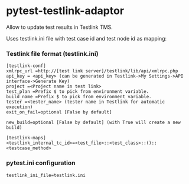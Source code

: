 pytest-testlink-adaptor
=======================


Allow to update test results in Testlink TMS.

Uses testlink.ini file with test case id and test node id as mapping:

### Testlink file format (testlink.ini)
    [testlink-conf]
    xmlrpc_url =http://[test link server]/testlink/lib/api/xmlrpc.php
    api_key = <api_key> (can be generated in Testlink->My Settings->API interface->Generate Key)
    project =<Project name in test link>
    test_plan =Prefix $ to pick from environment variable.
    build_name =Prefix $ to pick from environment variable.
    tester =<tester_name> (tester name in Testlink for automatic execution)
    exit_on_fail=optional [False by default]

    new_build=optional [False by default] (with True will create a new build)

    [testlink-maps]
    <testlink_internal_tc_id>=<test_file>::<test_class>::()::<testcase_method>



### pytest.ini configuration
    testlink_ini_file=testlink.ini
